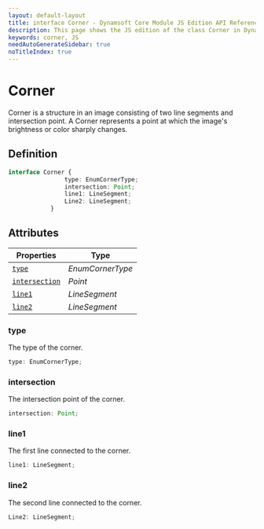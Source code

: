 ```yaml
---
layout: default-layout
title: interface Corner - Dynamsoft Core Module JS Edition API Reference
description: This page shows the JS edition of the class Corner in Dynamsoft Core Module.
keywords: corner, JS
needAutoGenerateSidebar: true
noTitleIndex: true
---
```


# Corner

Corner is a structure in an image consisting of two line segments and intersection point. A Corner represents a point at which the image's brightness or color sharply changes.

## Definition

```typescript
interface Corner {
                type: EnumCornerType;
                intersection: Point;
                line1: LineSegment;
                Line2: LineSegment;
            } 
```

## Attributes
  
| Properties | Type |
|---------- | ---- |
| [`type`](#type) | *EnumCornerType* |
| [`intersection`](#intersection) | *Point* |
| [`line1`](#line1) | *LineSegment* |
| [`line2`](#line2) | *LineSegment* |

### type

The type of the corner.

```typescript
type: EnumCornerType;
```

### intersection

The intersection point of the corner.

```typescript
intersection: Point;
```

### line1

The first line connected to the corner.

```typescript
line1: LineSegment;
```

### line2

The second line connected to the corner.

```typescript
Line2: LineSegment;
```
